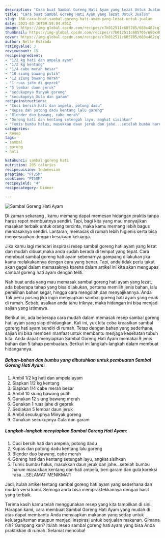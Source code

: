 ```yaml
---
description: "Cara buat Sambal Goreng Hati Ayam yang lezat Untuk Jualan"
title: "Cara buat Sambal Goreng Hati Ayam yang lezat Untuk Jualan"
slug: 168-cara-buat-sambal-goreng-hati-ayam-yang-lezat-untuk-jualan
date: 2021-03-16T09:59:04.891Z
image: https://img-global.cpcdn.com/recipes/c7b012511c685705/680x482cq70/sambal-goreng-hati-ayam-foto-resep-utama.jpg
thumbnail: https://img-global.cpcdn.com/recipes/c7b012511c685705/680x482cq70/sambal-goreng-hati-ayam-foto-resep-utama.jpg
cover: https://img-global.cpcdn.com/recipes/c7b012511c685705/680x482cq70/sambal-goreng-hati-ayam-foto-resep-utama.jpg
author: Nelle Estrada
ratingvalue: 3
reviewcount: 15
recipeingredient:
- "1/2 kg hati dan ampela ayam"
- "1/2 kg kentang"
- "1/4 cabe merah besar"
- "10 siung bawang putih"
- "12 siung bawang merah"
- "1 ruas jahe di geprek"
- "5 lembar daun jeruk"
- "secukupnya Minyak goreng"
- "secukupnya Gula dan garam"
recipeinstructions:
- "Cuci bersih hati dan ampela, potong dadu"
- "Kupas dan potong dadu kentang lalu goreng"
- "Blender duo bawang, cabe merah"
- "Goreng hati dan kentang setengah layu, angkat sisihkan"
- "Tumis bumbu halus, masukkan daun jeruk dan jahe...setelah bumbu harum masukkan kentang dan hati ampela, beri garam dan gula koreksi rasa....SELAMAT MENIKMATI"
categories:
- Resep
tags:
- sambal
- goreng
- hati

katakunci: sambal goreng hati 
nutrition: 205 calories
recipecuisine: Indonesian
preptime: "PT25M"
cooktime: "PT58M"
recipeyield: "4"
recipecategory: Dinner

---
```



![Sambal Goreng Hati Ayam](https://img-global.cpcdn.com/recipes/c7b012511c685705/680x482cq70/sambal-goreng-hati-ayam-foto-resep-utama.jpg)

Di zaman  sekarang , kamu memang dapat memesan hidangan praktis tanpa harus repot membuatnya sendiri. Tapi, bagi kita yang mau menyajikan masakan terbaik untuk orang tercinta, maka kamu memang lebih bagus memasaknya sendiri. Lantaran, memasak di rumah lebih higienis serta bisa menyesuaikan dengan kesukaan keluarga.

Jika kamu lagi mencari inspirasi resep sambal goreng hati ayam yang lezat dan mudah dibuat,maka anda sudah berada di tempat yang tepat. Cara membuat sambal goreng hati ayam  sebenarnya gampang dilakukan jika kamu melakukannya dengan cara yang benar. Tapi, anda tidak perlu takut akan gagal dalam memasaknya 
karena dalam artikel ini kita akan mengupas sambal goreng hati ayam dengan teliti.  



Nah buat anda yang mau memasak sambal goreng hati ayam yang lezat, ada beberapa tahap yang bisa dilakukan, pertama memilih jenis bahan, lalu pemilihan bahan segar, hingga cara mengolah dan menyajikannya. Anda Tak perlu pusing jika ingin menyiapkan sambal goreng hati ayam yang enak di rumah. Sebab, asalkan anda  tahu triknya, maka hidangan ini bisa menjadi sajian yang istimewa.

Berikut ini, ada beberapa cara mudah dalam memasak resep sambal goreng hati ayam yang siap dihidangkan. Kali ini, yuk kita coba kreasikan sambal goreng hati ayam sendiri di rumah. Tetap dengan bahan yang sederhana, sajian ini bisa memberi manfaat untuk membantu menjaga kesehatan tubuh kita. Anda dapat menyiapkan Sambal Goreng Hati Ayam memakai 9 jenis bahan dan 5 tahap pembuatan. Berikut ini langkah-langkah dalam membuat hidangannya.

<!--inarticleads1-->

##### Bahan-bahan dan bumbu yang dibutuhkan untuk pembuatan Sambal Goreng Hati Ayam:

1. Ambil 1/2 kg hati dan ampela ayam
1. Siapkan 1/2 kg kentang
1. Siapkan 1/4 cabe merah besar
1. Ambil 10 siung bawang putih
1. Gunakan 12 siung bawang merah
1. Gunakan 1 ruas jahe di geprek
1. Sediakan 5 lembar daun jeruk
1. Ambil secukupnya Minyak goreng
1. Gunakan secukupnya Gula dan garam




<!--inarticleads2-->

##### Langkah-langkah menyiapkan Sambal Goreng Hati Ayam:

1. Cuci bersih hati dan ampela, potong dadu
1. Kupas dan potong dadu kentang lalu goreng
1. Blender duo bawang, cabe merah
1. Goreng hati dan kentang setengah layu, angkat sisihkan
1. Tumis bumbu halus, masukkan daun jeruk dan jahe...setelah bumbu harum masukkan kentang dan hati ampela, beri garam dan gula koreksi rasa....SELAMAT MENIKMATI




Jadi, itulah artikel tentang  sambal goreng hati ayam  yang sederhana dan mudah versi kami. Semoga anda bisa mempraktekkannya dengan hasil yang terbaik. 

Terima kasih kamu telah menggunakan resep yang kita tampilkan di sini. Harapan kami, cara membuat  Sambal Goreng Hati Ayam yang mudah di atas dapat membantu Anda menyiapkan makanan yang sedap untuk keluarga/teman ataupun menjadi inspirasi untuk berjualan makanan. Gimana nih? Gampang kan? Itulah resep sambal goreng hati ayam yang bisa Anda praktikkan di rumah. Selamat mencoba!

